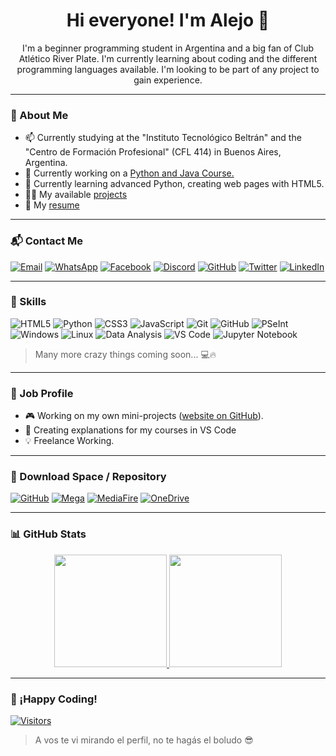 <!-- README.md para tu perfil de GitHub creado por Alejo Ortiz -->
<h1 align="center">Hi everyone! I'm Alejo 👋</h1>
<p align="center">
<!-- Breve introducción presonal-->
I'm a beginner programming student in Argentina and a big fan of Club Atlético River Plate. I'm currently learning about coding and the different programming languages ​​available. I'm looking to be part of any project to gain experience.
</p>

---

### 🧠 About Me
<!-- Objetivos, información importante -->
- 📫 Currently studying at the "Instituto Tecnológico Beltrán" and the "Centro de Formación Profesional" (CFL 414) in Buenos Aires, Argentina.
- 🔭 Currently working on a [Python and Java Course.](https://aresxarg.github.io/codingbyale/)
- 🌱 Currently learning advanced Python, creating web pages with HTML5.
- 👨‍💻 My available [projects](https://github.com/ARESxARG)
- 📄 My [resume](https://www.linkedin.com/in/alejo-ortiz-83b729352/)

---

### 📬 Contact Me
<!-- Datos de contacto para diferentes plataformas -->
[![Email](https://img.shields.io/badge/-Email-D14836?style=flat&logo=Gmail&logoColor=white)](mailto:ortiz.alejonicolas@gmail.com)
[![WhatsApp](https://img.shields.io/badge/-WhatsApp-25D366?style=flat&logo=whatsapp&logoColor=white)](https://wa.me/541161136399)
[![Facebook](https://img.shields.io/badge/-Facebook-1877F2?style=flat&logo=facebook&logoColor=white)](https://www.facebook.com/nicolas.ortiz.747890)
[![Discord](https://img.shields.io/badge/-Discord-5865F2?style=flat&logo=discord&logoColor=white)](https://discord.gg/dNcXqs2Z)
[![GitHub](https://img.shields.io/badge/-GitHub-181717?style=flat&logo=github&logoColor=white)](https://github.com/ARESxARG)
[![Twitter](https://img.shields.io/badge/-X-000000?style=flat&logo=twitter&logoColor=white)](https://x.com/alejoortiz0)
[![LinkedIn](https://img.shields.io/badge/-LinkedIn-0A66C2?style=flat&logo=linkedin&logoColor=white)](https://www.linkedin.com/in/alejo-ortiz-83b729352/)

---

### 🧰 Skills
<!-- Habilidades/Conocimientos de Lenguaje -->
![HTML5](https://img.shields.io/badge/-HTML5-000?style=flat&logo=html5)
![Python](https://img.shields.io/badge/-Python-000?style=flat&logo=python)
![CSS3](https://img.shields.io/badge/-CSS3-000?style=flat&logo=css3)
![JavaScript](https://img.shields.io/badge/-JavaScript-000?style=flat&logo=javascript)
![Git](https://img.shields.io/badge/-Git-000?style=flat&logo=git)
![GitHub](https://img.shields.io/badge/-GitHub-000?style=flat&logo=github)
![PSeInt](https://img.shields.io/badge/-PSeInt-000?style=flat&logo=pocket)
![Windows](https://img.shields.io/badge/-Windows-000?style=flat&logo=windows)
![Linux](https://img.shields.io/badge/-Linux-000?style=flat&logo=linux)
![Data Analysis](https://img.shields.io/badge/-Data%20Analysis-000?style=flat&logo=googleanalytics)
![VS Code](https://img.shields.io/badge/-Visual%20Studio%20Code-000?style=flat&logo=visualstudiocode)
![Jupyter Notebook](https://img.shields.io/badge/-Jupyter%20Notebook-000?style=flat&logo=jupyter)
> Many more crazy things coming soon... 💻🔥

---

### 🧳 Job Profile
<!-- Observaciones de trabajos -->
- 🎮 Working on my own mini-projects ([website on GitHub](https://aresxarg.github.io/codingbyale/)).
- 🥟 Creating explanations for my courses in VS Code
- 💡 Freelance Working.

---

### 📄 Download Space / Repository
<!-- Descarga de archivos varios -->
[![GitHub](https://img.shields.io/badge/-CV%20on%20GitHub-24292e?style=flat&logo=github&logoColor=white)](https://codingbyale.github.io/cv.pdf)
[![Mega](https://img.shields.io/badge/-Download%20from%20Mega-d90007?style=flat&logo=mega&logoColor=white)](https://mega.nz/tu-link)
[![MediaFire](https://img.shields.io/badge/-Download%20from%20MediaFire-0A66C2?style=flat&logo=mediafire&logoColor=white)](https://www.mediafire.com/file/tu-archivo)
[![OneDrive](https://img.shields.io/badge/-Download%20from%20OneDrive-0078D4?style=flat&logo=microsoft-onedrive&logoColor=white)](https://onedrive.live.com/tu-archivo)

---

### 📊 GitHub Stats
<!-- Estadisticas de GitHub -->
<p align="center">
<a href="https://github.com/ARESxARG">
  <img height="180em" src="https://github-readme-stats-eight-theta.vercel.app/api?username=ARESxARG&show_icons=true&theme=algolia&include_all_commits=true&count_private=true"/>
  <img height="180em" src="https://github-readme-stats-eight-theta.vercel.app/api/top-langs/?username=ARESxARG&layout=compact&langs_count=8&theme=algolia"/>
</a>
</p>

---

### 🧩 ¡Happy Coding!
<!-- Agrega lo que desees y alguna frase -->
[![Visitors](https://komarev.com/ghpvc/?username=ARESxARG&label=Profile%20views&color=0e75b6&style=flat)](https://github.com/codingbyale)
> A vos te vi mirando el perfil, no te hagás el boludo 😎

<!-- Creditos: [ARESxARG](https://github.com/ARESxARG)
Última edición : 09/04/2025 -->
